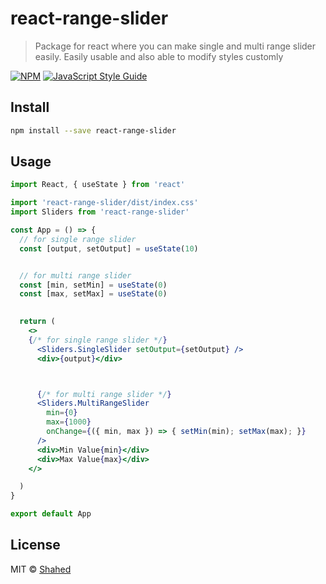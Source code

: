 # react-range-slider

> Package for react where you can make single and multi range slider easily. Easily usable and also able to modify styles customly

[![NPM](https://img.shields.io/npm/v/react-range-slider.svg)](https://www.npmjs.com/package/react-range-slider) [![JavaScript Style Guide](https://img.shields.io/badge/code_style-standard-brightgreen.svg)](https://standardjs.com)

## Install

```bash
npm install --save react-range-slider
```

## Usage

```jsx
import React, { useState } from 'react'

import 'react-range-slider/dist/index.css'
import Sliders from 'react-range-slider'

const App = () => {
  // for single range slider
  const [output, setOutput] = useState(10)


  // for multi range slider
  const [min, setMin] = useState(0)
  const [max, setMax] = useState(0)

  
  return (
    <>
    {/* for single range slider */}
      <Sliders.SingleSlider setOutput={setOutput} />
      <div>{output}</div>



      {/* for multi range slider */}
      <Sliders.MultiRangeSlider
        min={0}
        max={1000}
        onChange={({ min, max }) => { setMin(min); setMax(max); }}
      />
      <div>Min Value{min}</div>
      <div>Max Value{max}</div>
    </>

  )
}

export default App

```

## License

MIT © [Shahed](https://github.com/Shahed)
